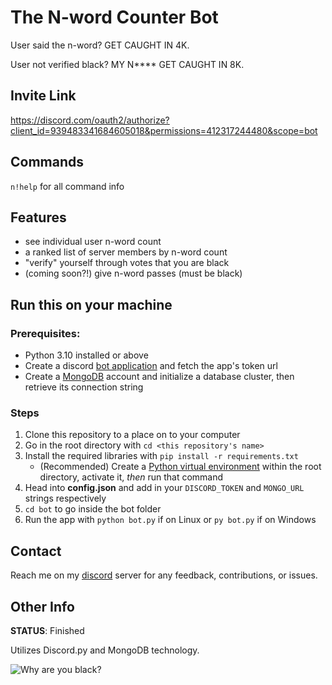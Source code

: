 # The N-word Counter Bot

User said the n-word? GET CAUGHT IN 4K.

User not verified black? MY N**** GET CAUGHT IN 8K.

## Invite Link
https://discord.com/oauth2/authorize?client_id=939483341684605018&permissions=412317244480&scope=bot

## Commands
`n!help` for all command info

## Features
- see individual user n-word count
- a ranked list of server members by n-word count
- "verify" yourself through votes that you are black
- (coming soon?!) give n-word passes (must be black)

## Run this on your machine
### Prerequisites:
- Python 3.10 installed or above
- Create a discord [bot application](https://discord.com/developers/docs/intro)
and fetch the app's token url
- Create a [MongoDB](https://www.mongodb.com/) account and initialize a database cluster,
then retrieve its connection string
### Steps
1. Clone this repository to a place on to your computer
2. Go in the root directory with `cd <this repository's name>`
3. Install the required libraries with `pip install -r requirements.txt`
    - (Recommended) Create a [Python virtual environment](https://docs.python-guide.org/dev/virtualenvs/)
    within the root directory, activate it, _then_ run that command
4. Head into **config.json** and add in your `DISCORD_TOKEN` and `MONGO_URL` strings respectively
5. `cd bot` to go inside the bot folder
6. Run the app with `python bot.py` if on Linux or `py bot.py` if on Windows

## Contact
Reach me on my [discord](https://discord.gg/ANRvXGqQ) server for any feedback,
contributions, or issues.

## Other Info
**STATUS**: Finished

Utilizes Discord.py and MongoDB technology.

![Why are you black?](https://i.ytimg.com/vi/mA5C08RWBzs/maxresdefault.jpg)

